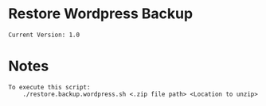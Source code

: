 # Restore Wordpress Backup

    Current Version: 1.0

# Notes
    To execute this script:
        ./restore.backup.wordpress.sh <.zip file path> <Location to unzip>